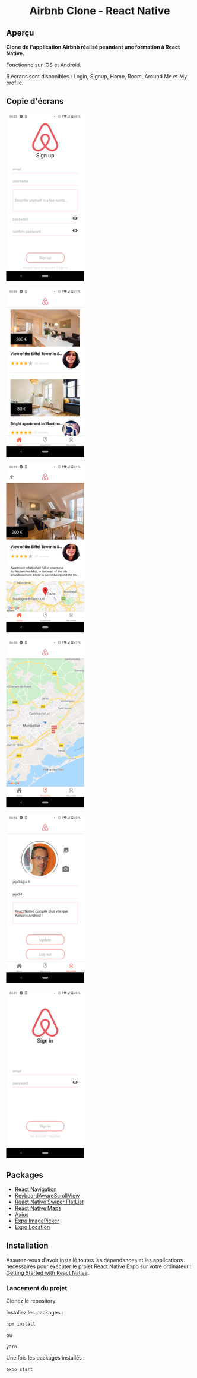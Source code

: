 <h1 align="center">
	Airbnb Clone - React Native
</h1>

## Aperçu

**Clone de l'application Airbnb réalisé peandant une formation à React Native.**

Fonctionne sur iOS et Android.

6 écrans sont disponibles : Login, Signup, Home, Room, Around Me et My profile.

## Copie d'écrans

<img
		width="210"
		alt="Capture 1"
		src="https://github.com/jeje034/le-reacteur-airbnb-react-native/blob/main/assets/Screenshot_SignUp.png">

<img
		width="210"
		alt="Capture 2"
		src="https://github.com/jeje034/le-reacteur-airbnb-react-native/blob/main/assets/Screenshot_Home.png">

<img
		width="210"
		alt="Capture 3"
		src="https://github.com/jeje034/le-reacteur-airbnb-react-native/blob/main/assets/Screenshot_Room.png">

<img
		width="210"
		alt="Capture 4"
		src="https://github.com/jeje034/le-reacteur-airbnb-react-native/blob/main/assets/Screenshot_AroudMe.png">

<img
		width="210"
		alt="Capture 5"
		src="https://github.com/jeje034/le-reacteur-airbnb-react-native/blob/main/assets/Screenshot_MyProfile.png">

<img
		width="210"
		alt="Capture 6"
		src="https://github.com/jeje034/le-reacteur-airbnb-react-native/blob/main/assets/Screenshot_SignIn.png">

## Packages

-   [React Navigation](https://reactnavigation.org/)
-   [KeyboardAwareScrollView](https://github.com/APSL/react-native-keyboard-aware-scroll-view)
-   [React Native Swiper FlatList](https://www.npmjs.com/package/react-native-swiper-flatlist)
-   [React Native Maps](https://github.com/react-native-community/react-native-maps)
-   [Axios](https://github.com/axios/axios)
-   [Expo ImagePicker](https://docs.expo.io/versions/latest/sdk/imagepicker/)
-   [Expo Location](https://docs.expo.io/versions/latest/sdk/location/)

## Installation

Assurez-vous d'avoir installé toutes les dépendances et les applications nécessaires pour exécuter le projet React Native Expo sur votre ordinateur : [Getting Started with React Native](https://facebook.github.io/react-native/docs/getting-started).

### Lancement du projet

Clonez le repository.

Installez les packages :

```
npm install
```

ou

```
yarn
```

Une fois les packages installés :

```bash
expo start
```
